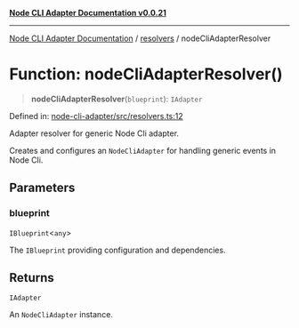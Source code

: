 [**Node CLI Adapter Documentation v0.0.21**](../../README.md)

***

[Node CLI Adapter Documentation](../../modules.md) / [resolvers](../README.md) / nodeCliAdapterResolver

# Function: nodeCliAdapterResolver()

> **nodeCliAdapterResolver**(`blueprint`): `IAdapter`

Defined in: [node-cli-adapter/src/resolvers.ts:12](https://github.com/stonemjs/node-cli-adapter/blob/864b503e06a40512b872ced9446e09ca39f76729/src/resolvers.ts#L12)

Adapter resolver for generic Node Cli adapter.

Creates and configures an `NodeCliAdapter` for handling generic events in Node Cli.

## Parameters

### blueprint

`IBlueprint`\<`any`\>

The `IBlueprint` providing configuration and dependencies.

## Returns

`IAdapter`

An `NodeCliAdapter` instance.
